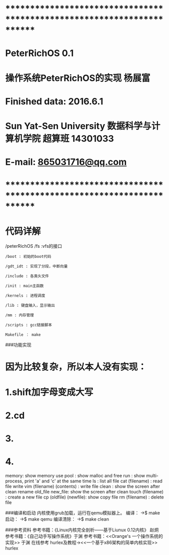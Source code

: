# **********************************************************************
# 
# PeterRichOS 0.1
# 
# 操作系统PeterRichOS的实现   杨展富
# 
# Finished data: 2016.6.1
# 
# Sun Yat-Sen University  数据科学与计算机学院  超算班 14301033
# 
# E-mail:  865031716@qq.com
# 
# 
# 
# **********************************************************************
# 代码详解
/peterRichOS
	/fs :vfs的接口

	/boot : 初始的boot代码

	/gdt_idt : 实现了分段，中断向量

	/include : 各类头文件 

	/init : main主函数 

	/kernels : 进程调度

	/lib : 键盘输入，显示输出

	/mm : 内存管理	

	/scripts : gcc链接脚本

	Makefile ： make

###功能实现
# 
# 因为比较复杂，所以本人没有实现：
# 1.shift加字母变成大写
# 2.cd
# 3.
# 4.

memory:   show memory use
pool  :   show malloc and free
run  :   show multi-process, print 'a' and 'c' at the same time
ls    :   list all file 
cat (filename)  :   read file write
vim (filename) (contents)  :   write file
clean :   show the screen after clean
rename old_file new_file:   show the screen after clean
touch (filename)  :   create a new file
cp (oldfile) (newfile):   show copy file
rm (filename)  :   delete file


###编译和启动
内核使用grub加载，运行在qemu模拟器上。 
编译：
->$ make
启动：
->$ make qemu
编译清除：
->$ make clean

###参考资料
参考书籍：《Linux内核完全剖析——基于Liunux 0.12内核》 赵炯
参考书籍：《自己动手写操作系统》于渊
参考书籍：<<Orange's 一个操作系统的实现>> 于渊
在线参考 hurlex及教程-><<一个基于x86架构的简单内核实现>>  hurlex
